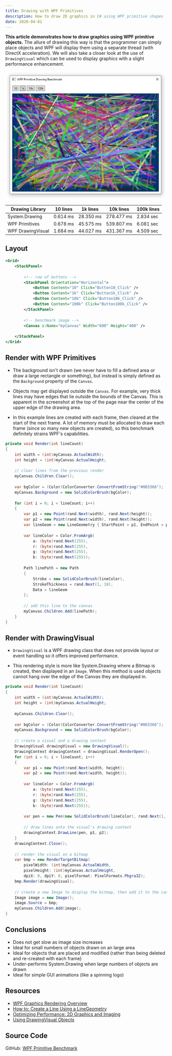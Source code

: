 ```yaml
---
title: Drawing with WPF Primitives
description: How to draw 2D graphics in C# using WPF primitive shapes
date: 2020-04-01
---
```


**This article demonstrates how to draw graphics using WPF primitive objects.** The allure of drawing this way is that the programmer can simply place objects and WPF will display them using a separate thread (with DirectX acceleration). We will also take a closer look at the use of `DrawingVisual` which can be used to display graphics with a slight performance enhancement.

<img src="wpf-primitive-drawing.png" class="d-block mx-auto">

<div class="text-center">
<div class="d-inline-block">


Drawing Library | 10 lines | 1k lines | 10k lines | 100k lines
---|---|---|---|---
System.Drawing | 0.614 ms | 28.350 ms | 278.477 ms | 2.834 sec
WPF Primitives | 0.678 ms | 45.575 ms | 539.807 ms | 6.081 sec
WPF DrawingVisual | 1.684 ms | 44.027 ms | 431.367 ms | 4.509 sec

</div>
</div>

## Layout

```xml
<Grid>
    <StackPanel>

        <!-- row of buttons -->
        <StackPanel Orientation="Horizontal">
            <Button Content="10" Click="Button10_Click" />
            <Button Content="1k" Click="Button1k_Click" />
            <Button Content="10k" Click="Button10k_Click" />
            <Button Content="100k" Click="Button100k_Click" />
        </StackPanel>

        <!-- benchmark image -->
        <Canvas x:Name="myCanvas" Width="600" Height="400" />

    </StackPanel>
</Grid>
```

## Render with WPF Primitives

* The background isn't drawn (we never have to fill a defined area or draw a large rectangle or something), but instead is simply defined as the `Background` property of the `Canvas`.

* Objects may get displayed outside the `Canvas`. For example, very thick lines may have edges that lie outside the bounds of the Canvas. This is apparent in the screenshot at the top of the page near the center of the upper edge of the drawing area.

* In this example lines are created with each frame, then cleared at the start of the next frame. A lot of memory must be allocated to draw each frame (since so many new objects are created), so this benchmark definitely strains WPF's capabilities.

```cs
private void Render(int lineCount)
{
    int width = (int)myCanvas.ActualWidth);
    int height = (int)myCanvas.ActualHeight;

    // clear lines from the previous render
    myCanvas.Children.Clear();

    var bgColor = (Color)ColorConverter.ConvertFromString("#003366");
    myCanvas.Background = new SolidColorBrush(bgColor);

    for (int i = 0; i < lineCount; i++)
    {
        var p1 = new Point(rand.Next(width), rand.Next(height));
        var p2 = new Point(rand.Next(width), rand.Next(height));
        var lineGeom = new LineGeometry { StartPoint = p1, EndPoint = p2 };

        var lineColor = Color.FromArgb(
            a: (byte)rand.Next(255),
            r: (byte)rand.Next(255),
            g: (byte)rand.Next(255),
            b: (byte)rand.Next(255));

        Path linePath = new Path
        {
            Stroke = new SolidColorBrush(lineColor),
            StrokeThickness = rand.Next(1, 10),
            Data = lineGeom
        };

        // add this line to the canvas
        myCanvas.Children.Add(linePath);
    }
}
```

## Render with DrawingVisual

* `DrawingVisual` is a WPF drawing class that does not provide layout or event handling so it offers improved performance. 

* This rendering style is more like System.Drawing where a Bitmap is created, then displayed in an `Image`. When this method is used objects cannot hang over the edge of the Canvas they are displayed in.

```cs
private void Render(int lineCount)
{
    int width = (int)myCanvas.ActualWidth);
    int height = (int)myCanvas.ActualHeight;

    myCanvas.Children.Clear();

    var bgColor = (Color)ColorConverter.ConvertFromString("#003366");
    myCanvas.Background = new SolidColorBrush(bgColor);

    // create a visual and a drawing context
    DrawingVisual drawingVisual = new DrawingVisual();
    DrawingContext drawingContext = drawingVisual.RenderOpen();
    for (int i = 0; i < lineCount; i++)
    {
        var p1 = new Point(rand.Next(width, height);
        var p2 = new Point(rand.Next(width, height));

        var lineColor = Color.FromArgb(
            a: (byte)rand.Next(255),
            r: (byte)rand.Next(255),
            g: (byte)rand.Next(255),
            b: (byte)rand.Next(255));

        var pen = new Pen(new SolidColorBrush(lineColor), rand.Next(1, 10));

        // draw lines onto the visual's drawing context
        drawingContext.DrawLine(pen, p1, p2);
    }
    drawingContext.Close();

    // render the visual on a bitmap
    var bmp = new RenderTargetBitmap(
        pixelWidth: (int)myCanvas.ActualWidth, 
        pixelHeight: (int)myCanvas.ActualHeight, 
        dpiX: 0, dpiY: 0, pixelFormat: PixelFormats.Pbgra32);
    bmp.Render(drawingVisual);

    // create a new Image to display the bitmap, then add it to the canvas
    Image image = new Image();
    image.Source = bmp;
    myCanvas.Children.Add(image);
}
```

## Conclusions
* Does not get slow as image size increases
* Ideal for small numbers of objects drawn on an large area
* Ideal for objects that are placed and modified (rather than being deleted and re-created with each frame)
* Under-performs System.Drawing when large numbers of objects are drawn
* Ideal for simple GUI animations (like a spinning logo)

## Resources
* [WPF Graphics Rendering Overview](https://docs.microsoft.com/en-us/dotnet/framework/wpf/graphics-multimedia/wpf-graphics-rendering-overview)
* [How to: Create a Line Using a LineGeometry](https://docs.microsoft.com/en-us/dotnet/framework/wpf/graphics-multimedia/how-to-create-a-line-using-a-linegeometry)
* [Optimizing Performance: 2D Graphics and Imaging](https://docs.microsoft.com/en-us/dotnet/framework/wpf/advanced/optimizing-performance-2d-graphics-and-imaging)
* [Using DrawingVisual Objects](https://docs.microsoft.com/en-us/dotnet/framework/wpf/graphics-multimedia/using-drawingvisual-objects)

## Source Code
GitHub: [WPF Primitive Benchmark](https://github.com/swharden/Csharp-Data-Visualization/tree/main/dev/old/drawing/alternate/WpfBenchmark)